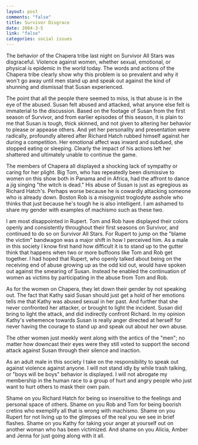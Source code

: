 ```yaml
--- 
layout: post
comments: "false"
title: Survivor Disgrace
date: 2004-3-5
link: "false"
categories: social issues
---
```

The behavior of the Chapera tribe last night on Survivor All Stars was disgraceful. Violence against women, whether sexual, emotional, or physical is epidemic in the world today. The words and actions of the Chapera tribe clearly show why this problem is so prevalent and why it won't go away until men stand up and speak out against the kind of shunning and dismissal that Susan experienced.

The point that all the people there seemed to miss, is that abuse is in the eye of the abused. Susan felt abused and attacked, what anyone else felt is immaterial to the discussion. Based on the footage of Susan from the first season of Survivor, and from earlier episodes of this season, it is plain to me that Susan is tough, thick skinned, and not given to altering her behavior to please or appease others. And yet her personality and presentation were radically, profoundly altered after Richard Hatch rubbed himself against her during a competition. Her emotional affect was inward and subdued, she stopped eating or sleeping. Clearly the impact of his actions left her shattered and ultimately unable to continue the game.

The members of Chapera all displayed a shocking lack of sympathy or caring for her plight. Big Tom, who has repeatedly been dismissive to women on this show both in Panama and in Africa, had the affront to dance a jig singing "the witch is dead." His abuse of Susan is just as egregious as Richard Hatch's. Perhaps worse because he is cowardly attacking someone who is already down. Boston Rob is a misogynist troglodyte asshole who thinks that just because he's tough he is also intelligent. I am ashamed to share my gender with examples of machismo such as these two.

I am most disappointed in Rupert. Tom and Rob have displayed their colors openly and consistently throughout their first seasons on Survivor, and continued to do so on Survivor All Stars. For Rupert to jump on the "blame the victim" bandwagon was a major shift in how I perceived him. As a male in this society I know first hand how difficult it is to stand up to the gutter think that happens when two or more buffoons like Tom and Rob get together. I had hoped that Rupert, who openly talked about being on the receiving end of abuse growing up as the odd kid out, would have spoken out against the smearing of Susan. Instead he enabled the continuation of women as victims by participating in the abuse from Tom and Rob.

As for the women on Chapera, they let down their gender by not speaking out. The fact that Kathy said Susan should just get a hold of her emotions tells me that Kathy was abused sexual in her past. And further that she never confronted her attacker, or brought to light the incident. Susan did bring to light the attack,  and did indirectly confront Richard. In my opinion Kathy's vehemence towards Susan is really anger directed at herself for never having the courage to stand up and speak out about her own abuse.

The other women just meekly went along with the antics of the "men"; no matter how downcast their eyes were they still voted to support the second attack against Susan through their silence and inaction.

As an adult male in this society I take on the responsibility to speak out against violence against anyone. I will not stand idly by while trash talking, or "boys will be boys" behavior is displayed. I will not abrogate my membership in the human race to a group of hurt and angry people who just want to hurt others to mask their own pain.

Shame on you Richard Hatch for being so insensitive to the feelings and personal space of others. Shame on you Rob and Tom for being boorish cretins who exemplify all that is wrong with machismo. Shame on you Rupert for not living up to the glimpses of the real you we see in brief flashes. Shame on you Kathy for taking your anger at yourself out on another woman who has been victimized. And shame on you Alicia, Amber and Jenna for just going along with it all.
